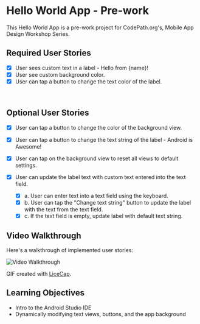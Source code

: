 # Hello World App - Pre-work
This Hello World App is a pre-work project for CodePath.org's, Mobile App Design Workshop Series.

## Required User Stories
- [X] User sees custom text in a label - Hello from {name}!
- [X] User see custom background color.
- [X] User can tap a button to change the text color of the label.
  
</br>

## Optional User Stories
- [X] User can tap a button to change the color of the background view.

- [X] User can tap a button to change the text string of the label - Android is Awesome!

- [X] User can tap on the background view to reset all views to default settings.

- [X] User can update the label text with custom text entered into the text field.
  - [X] a. User can enter text into a text field using the keyboard.
  - [X] b. User can tap the "Change text string" button to update the label with the text from the text field.
  - [X] c. If the text field is empty, update label with default text string.

## Video Walkthrough

Here's a walkthrough of implemented user stories:

<img src='' title='Video Walkthrough' width='' alt='Video Walkthrough' />

GIF created with [LiceCap](http://www.cockos.com/licecap/).

## Learning Objectives
- Intro to the Android Studio IDE
- Dynamically modifying text views, buttons, and the app background
